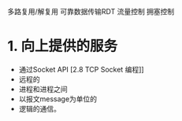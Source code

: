 多路复用/解复用
可靠数据传输RDT
流量控制
拥塞控制

# 1. 向上提供的服务
- 通过Socket API [2.8 TCP Socket 编程]]
- 远程的
- 进程和进程之间
- 以报文message为单位的
- 逻辑的通信。




